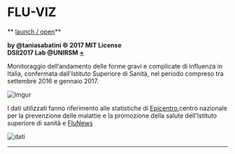 # FLU-VIZ
** [launch / open](http://dsii-2017-unirsm.github.io/taniasabatini/flu)**

**by @taniasabatini © 2017 MIT License**  
**DSII2017 Lab @UNIRSM** [**+**](http://dsii-2017-unirsm.github.io)

Monitoraggio dell’andamento delle forme gravi e complicate di influenza in Italia, confermata dall'Istituto Superiore di Sanità, nel periodo compreso tra settembre 2016 e gennaio 2017.

![Imgur](http://i.imgur.com/iHmgvaZ.png)

I dati utilizzati fanno riferimento alle statistiche di [Epicentro](http://www.epicentro.iss.it/problemi/influenza/FluNews.asp),centro nazionale per la prevenzione delle malattie e la promozione della salute dell'Istituto superiore di sanità e [FluNews](http://www.epicentro.iss.it/problemi/influenza/FluNews/FluNews_2017-1.pdf)



![dati](http://i.imgur.com/mUqLUDZ.png) 

----



